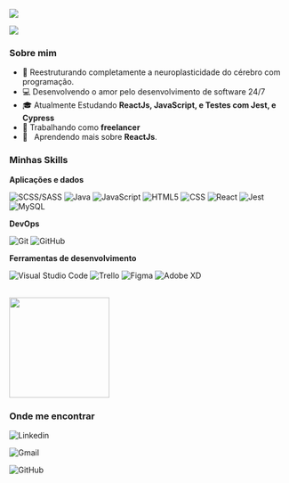 ![](https://komarev.com/ghpvc/?username=DevDario&color=006bed)

![](https://i2.wp.com/allhtaccess.info/wp-content/uploads/2018/03/programming.gif?fit=1281%2C716&ssl=1)

<h3>Sobre mim</h3>

- 🧠 Reestruturando completamente a neuroplasticidade do cérebro com programação.
- 💻 Desenvolvendo o amor pelo desenvolvimento de software 24/7
- 🎓 Atualmente Estudando **ReactJs, JavaScript, e Testes com Jest, e Cypress**
- 💼 Trabalhando como **freelancer**
- 🌱 &nbsp; Aprendendo mais sobre **ReactJs**.

<h3>Minhas Skills</h3>

**Aplicações e dados**

![SCSS/SASS](https://img.shields.io/badge/-Scss-333333?style=flat&logo=scsslogoColor=00599C)
![Java](https://img.shields.io/badge/-Java-333333?style=flat&logo=Java&logoColor=007396)
![JavaScript](https://img.shields.io/badge/-JavaScript-333333?style=flat&logo=javascript)
![HTML5](https://img.shields.io/badge/-HTML5-333333?style=flat&logo=HTML5)
![CSS](https://img.shields.io/badge/-CSS-333333?style=flat&logo=CSS3&logoColor=1572B6)
![React](https://img.shields.io/badge/-React-333333?style=flat&logo=react)
![Jest](https://img.shields.io/badge/-Jest-333333?style=flat&logo=jest)
![MySQL](https://img.shields.io/badge/-MySQL-333333?style=flat&logo=mysql)

**DevOps**

![Git](https://img.shields.io/badge/-Git-333333?style=flat&logo=git)
![GitHub](https://img.shields.io/badge/-GitHub-333333?style=flat&logo=github)

**Ferramentas de desenvolvimento**

![Visual Studio Code](https://img.shields.io/badge/-Visual%20Studio%20Code-333333?style=flat&logo=visual-studio-code&logoColor=007ACC)
![Trello](https://img.shields.io/badge/-Trello-333333?style=flat&logo=trello&logoColor=007ACC)
![Figma](https://img.shields.io/badge/-Figma-333333?style=flat&logo=figma&logoColor=007ACC)
![Adobe XD](https://img.shields.io/badge/-Adobe%20XD-333333?style=flat&logo=adobe-xd&logoColor=007ACC)

<br/>

<a href="https://github.com/DevDario" title="Perfil do Dário Silva">
  <img height="180em" src="https://github-readme-stats.vercel.app/api?username=DevDario&theme=dracula&show_icons=true" />
</a>

<h3>Onde me encontrar</h3>

![Linkedin](https://img.shields.io/badge/-dariosilva-blue?style=flat-square&logo=Linkedin&logoColor=white&link=https://www.linkedin.com/in/d%C3%A1rio-silva-648651234/)

![Gmail](https://img.shields.io/badge/-dariosilva13222@email.com-006bed?style=flat-square&logo=Gmail&logoColor=white&link=mailto:dariosilva13222@gmail.com)

![GitHub](https://img.shields.io/github/followers/DevDario?label=follow&style=social)

